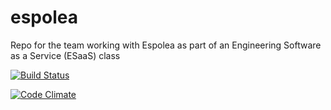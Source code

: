 # espolea
Repo for the team working with Espolea as part of an Engineering Software as a Service (ESaaS) class

[![Build Status](https://travis-ci.org/ESheahan/espolea.svg?branch=master)](https://travis-ci.org/ESheahan/espolea)

[![Code Climate](https://codeclimate.com/repos/56e31e7271bcfb0068003536/badges/9c4785205dd3e036d273/gpa.svg)](https://codeclimate.com/repos/56e31e7271bcfb0068003536/feed)